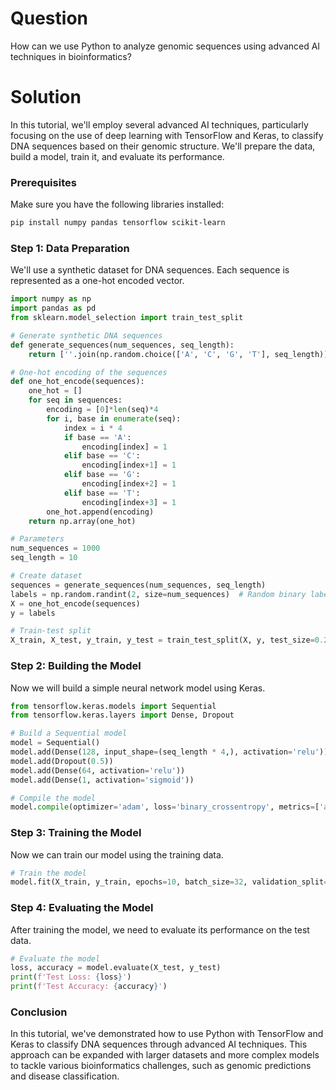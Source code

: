 # Question
How can we use Python to analyze genomic sequences using advanced AI techniques in bioinformatics?

# Solution

In this tutorial, we'll employ several advanced AI techniques, particularly focusing on the use of deep learning with TensorFlow and Keras, to classify DNA sequences based on their genomic structure. We'll prepare the data, build a model, train it, and evaluate its performance.

### Prerequisites
Make sure you have the following libraries installed:
```bash
pip install numpy pandas tensorflow scikit-learn
```

### Step 1: Data Preparation

We'll use a synthetic dataset for DNA sequences. Each sequence is represented as a one-hot encoded vector.

```python
import numpy as np
import pandas as pd
from sklearn.model_selection import train_test_split

# Generate synthetic DNA sequences
def generate_sequences(num_sequences, seq_length):
    return [''.join(np.random.choice(['A', 'C', 'G', 'T'], seq_length)) for _ in range(num_sequences)]

# One-hot encoding of the sequences
def one_hot_encode(sequences):
    one_hot = []
    for seq in sequences:
        encoding = [0]*len(seq)*4
        for i, base in enumerate(seq):
            index = i * 4
            if base == 'A':
                encoding[index] = 1
            elif base == 'C':
                encoding[index+1] = 1
            elif base == 'G':
                encoding[index+2] = 1
            elif base == 'T':
                encoding[index+3] = 1
        one_hot.append(encoding)
    return np.array(one_hot)

# Parameters
num_sequences = 1000
seq_length = 10

# Create dataset
sequences = generate_sequences(num_sequences, seq_length)
labels = np.random.randint(2, size=num_sequences)  # Random binary labels
X = one_hot_encode(sequences)
y = labels

# Train-test split
X_train, X_test, y_train, y_test = train_test_split(X, y, test_size=0.2, random_state=42)
```

### Step 2: Building the Model

Now we will build a simple neural network model using Keras.

```python
from tensorflow.keras.models import Sequential
from tensorflow.keras.layers import Dense, Dropout

# Build a Sequential model
model = Sequential()
model.add(Dense(128, input_shape=(seq_length * 4,), activation='relu'))
model.add(Dropout(0.5))
model.add(Dense(64, activation='relu'))
model.add(Dense(1, activation='sigmoid'))

# Compile the model
model.compile(optimizer='adam', loss='binary_crossentropy', metrics=['accuracy'])
```

### Step 3: Training the Model

Now we can train our model using the training data.

```python
# Train the model
model.fit(X_train, y_train, epochs=10, batch_size=32, validation_split=0.1)
```

### Step 4: Evaluating the Model

After training the model, we need to evaluate its performance on the test data.

```python
# Evaluate the model
loss, accuracy = model.evaluate(X_test, y_test)
print(f'Test Loss: {loss}')
print(f'Test Accuracy: {accuracy}')
```

### Conclusion

In this tutorial, we've demonstrated how to use Python with TensorFlow and Keras to classify DNA sequences through advanced AI techniques. This approach can be expanded with larger datasets and more complex models to tackle various bioinformatics challenges, such as genomic predictions and disease classification.